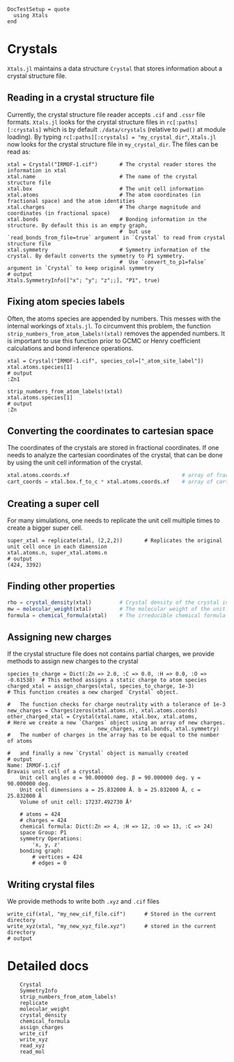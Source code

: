 ```@meta
DocTestSetup = quote
  using Xtals
end
```

# Crystals

`Xtals.jl` maintains a data structure `Crystal` that stores information about a crystal structure file.

## Reading in a crystal structure file

Currently, the crystal structure file reader accepts `.cif` and `.cssr` file formats. `Xtals.jl` looks for the crystal structure files in `rc[:paths][:crystals]` which is by default `./data/crystals` (relative to `pwd()` at module loading). By typing `rc[:paths][:crystals] = "my_crystal_dir"`, `Xtals.jl` now looks for the crystal structure file in `my_crystal_dir`.
The files can be read as:

```jldoctest crystal; output=false
xtal = Crystal("IRMOF-1.cif")       # The crystal reader stores the information in xtal
xtal.name                           # The name of the crystal structure file
xtal.box                            # The unit cell information
xtal.atoms                          # The atom coordinates (in fractional space) and the atom identities
xtal.charges                        # The charge magnitude and coordinates (in fractional space)
xtal.bonds                          # Bonding information in the structure. By default this is an empty graph,
                                    #  but use `read_bonds_from_file=true` argument in `Crystal` to read from crystal structure file
xtal.symmetry                       # Symmetry information of the crystal. By default converts the symmetry to P1 symmetry.
                                    #  Use `convert_to_p1=false` argument in `Crystal` to keep original symmetry
# output
Xtals.SymmetryInfo(["x"; "y"; "z";;], "P1", true)
```

## Fixing atom species labels

Often, the atoms species are appended by numbers. This messes with the internal workings of `Xtals.jl`.
To circumvent this problem, the function `strip_numbers_from_atom_labels!(xtal)` removes the appended numbers.
It is important to use this function prior to GCMC or Henry coefficient calculations and bond inference operations.

```jldoctest crystal
xtal = Crystal("IRMOF-1.cif", species_col=["_atom_site_label"])
xtal.atoms.species[1]
# output
:Zn1
```
```jldoctest crystal
strip_numbers_from_atom_labels!(xtal)
xtal.atoms.species[1]
# output
:Zn
```

## Converting the coordinates to cartesian space

The coordinates of the crystals are stored in fractional coordinates. If one needs to analyze the cartesian coordinates of the crystal,
that can be done by using the unit cell information of the crystal.
```julia
xtal.atoms.coords.xf                                    # array of fractional coordinates
cart_coords = xtal.box.f_to_c * xtal.atoms.coords.xf    # array of cartesian coordinates
```

## Creating a super cell

For many simulations, one needs to replicate the unit cell multiple times to create a bigger super cell.

```jldoctest crystal
super_xtal = replicate(xtal, (2,2,2))       # Replicates the original unit cell once in each dimension
xtal.atoms.n, super_xtal.atoms.n
# output
(424, 3392)
```

## Finding other properties

```julia
rho = crystal_density(xtal)         # Crystal density of the crystal in kg/m^2
mw = molecular_weight(xtal)         # The molecular weight of the unit cell in amu
formula = chemical_formula(xtal)    # The irreducible chemical formula of the crystal
```

## Assigning new charges

If the crystal structure file does not contains partial charges, we provide methods to assign new charges to the crystal

```jldoctest crystal; output=false
species_to_charge = Dict(:Zn => 2.0, :C => 0.0, :H => 0.0, :O => -0.61538)  # This method assigns a static charge to atom species
charged_xtal = assign_charges(xtal, species_to_charge, 1e-3)                # This function creates a new charged `Crystal` object.
                                                                            #   The function checks for charge neutrality with a tolerance of 1e-3
new_charges = Charges(zeros(xtal.atoms.n), xtal.atoms.coords)
other_charged_xtal = Crystal(xtal.name, xtal.box, xtal.atoms,               # Here we create a new `Charges` object using an array of new charges.
                             new_charges, xtal.bonds, xtal.symmetry)        #   The number of charges in the array has to be equal to the number of atoms
                                                                            #   and finally a new `Crystal` object is manually created
# output
Name: IRMOF-1.cif
Bravais unit cell of a crystal.
	Unit cell angles α = 90.000000 deg. β = 90.000000 deg. γ = 90.000000 deg.
	Unit cell dimensions a = 25.832000 Å. b = 25.832000 Å, c = 25.832000 Å
	Volume of unit cell: 17237.492730 Å³

	# atoms = 424
	# charges = 424
	chemical formula: Dict(:Zn => 4, :H => 12, :O => 13, :C => 24)
	space Group: P1
	symmetry Operations:
		'x, y, z'
	bonding graph:
		# vertices = 424
		# edges = 0
```

## Writing crystal files

We provide methods to write both `.xyz` and `.cif` files

```jldoctest crystal; output=false
write_cif(xtal, "my_new_cif_file.cif")      # Stored in the current directory
write_xyz(xtal, "my_new_xyz_file.xyz")      # stored in the current directory
# output

```


# Detailed docs

```@docs
    Crystal
    SymmetryInfo
    strip_numbers_from_atom_labels!
    replicate
    molecular_weight
    crystal_density
    chemical_formula
    assign_charges
    write_cif
    write_xyz
    read_xyz
    read_mol
```
